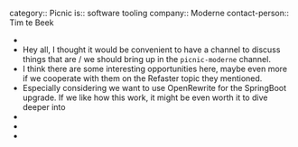 category:: Picnic
is:: software tooling
company:: Moderne
contact-person:: Tim te Beek

-
- Hey all, I thought it would be convenient to have a channel to discuss things that are / we should bring up in the `picnic-moderne` channel.
- I think there are some interesting opportunities here, maybe even more if we cooperate with them on the Refaster topic they mentioned.
- Especially considering we want to use OpenRewrite for the SpringBoot upgrade. If we like how this work, it might be even worth it to dive deeper into
-
-
-